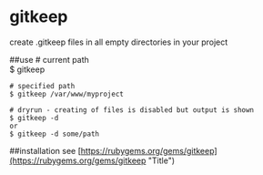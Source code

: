 gitkeep
=======

create .gitkeep files in all empty directories in your project

##use
    # current path    
    $ gitkeep
    
    # specified path
    $ gitkeep /var/www/myproject
    
    # dryrun - creating of files is disabled but output is shown
    $ gitkeep -d
    or
    $ gitkeep -d some/path

##installation
see [https://rubygems.org/gems/gitkeep](https://rubygems.org/gems/gitkeep "Title")